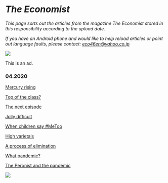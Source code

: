 # _The Economist_

*This page sorts out the articles from the magazine The Economist stored in this responsibility according to the upload date.*

*If you have an Android phone and would like to help reload articles or point out language faults, please contact: eco46en@yahoo.co.jp*

[<img src="https://resource.buyee.jp/store/default/nogizaka46shop/banner_nogizaka46shop2_1056x248_4l.jpg">](https://shop.buyee.jp/nogizaka46shop)

This is an ad.
   
### 04.2020
[Mercury rising](2020_0426_05.md)

[Top of the class?](2020_0426_06.md)

[The next episode](2020_0426_07.md)

[Jolly difficult](2020_0426_08.md)

[When children say #MeToo](2020_0426_04.md)

[High varietals](2020_0426_01.md)

[A process of elimination](2020_0426_02.md)

[What pandemic?](2020_0426_03.md)

[The Peronist and the pandemic](2020_0425_02.md)

<img src="https://cdn.jsdelivr.net/gh/chch455/tuchuang/2020/04/25/6c61cd74dca63bc4db7058c37a8b4d3f.png">
